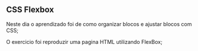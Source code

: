 ## CSS Flexbox 

Neste dia o aprendizado foi de como organizar blocos e ajustar blocos com CSS;

O exercicio foi reproduzir uma pagina HTML utilizando FlexBox;